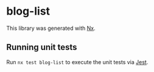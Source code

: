 # blog-list

This library was generated with [Nx](https://nx.dev).

## Running unit tests

Run `nx test blog-list` to execute the unit tests via [Jest](https://jestjs.io).
